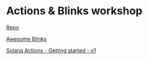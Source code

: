 # Actions & Blinks workshop

[Repo](https://github.com/solana-developers/solana-actions/blob/main/examples/next-js/src/app/api/actions/transfer-sol/route.ts)

[Awesome Blinks](https://github.com/solana-developers/awesome-blinks)

[Solana Actions - Getting started - v1]()

